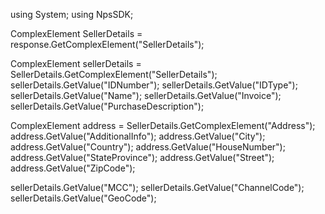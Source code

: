 using System;
using NpsSDK;

ComplexElement SellerDetails = response.GetComplexElement("SellerDetails");


ComplexElement sellerDetails = SellerDetails.GetComplexElement("SellerDetails");
sellerDetails.GetValue("IDNumber");
sellerDetails.GetValue("IDType");
sellerDetails.GetValue("Name");
sellerDetails.GetValue("Invoice");
sellerDetails.GetValue("PurchaseDescription");

ComplexElement address = SellerDetails.GetComplexElement("Address");
address.GetValue("AdditionalInfo");
address.GetValue("City");
address.GetValue("Country");
address.GetValue("HouseNumber");
address.GetValue("StateProvince");
address.GetValue("Street");
address.GetValue("ZipCode");

sellerDetails.GetValue("MCC");
sellerDetails.GetValue("ChannelCode");
sellerDetails.GetValue("GeoCode");

